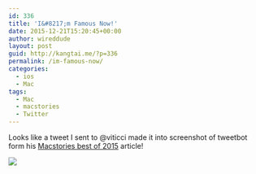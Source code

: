 ```yaml
---
id: 336
title: 'I&#8217;m Famous Now!'
date: 2015-12-21T15:20:45+00:00
author: wireddude
layout: post
guid: http://kangtai.me/?p=336
permalink: /im-famous-now/
categories:
  - ios
  - Mac
tags:
  - Mac
  - macstories
  - Twitter
---
```

Looks like a tweet I sent to @viticci made it into screenshot of tweetbot form his [Macstories best of 2015](https://www.macstories.net/roundups/my-must-have-ios-apps-2015-edition/) article!

![](https://2672686a4cf38e8c2458-2712e00ea34e3076747650c92426bbb5.ssl.cf1.rackcdn.com/2015-12-20-025334.jpeg)